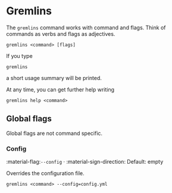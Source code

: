 # Gremlins

The `gremlins` command works with command and flags. Think of commands as verbs and flags as adjectives.

```shell
gremlins <command> [flags]
```

If you type

```shell
gremlins
```

a short usage summary will be printed.

At any time, you can get further help writing

```shell
gremlins help <command>
```

## Global flags

Global flags are not command specific.

### Config

:material-flag:`--config` · :material-sign-direction: Default: empty

Overrides the configuration file.

```shell
gremlins <command> --config=config.yml
```
